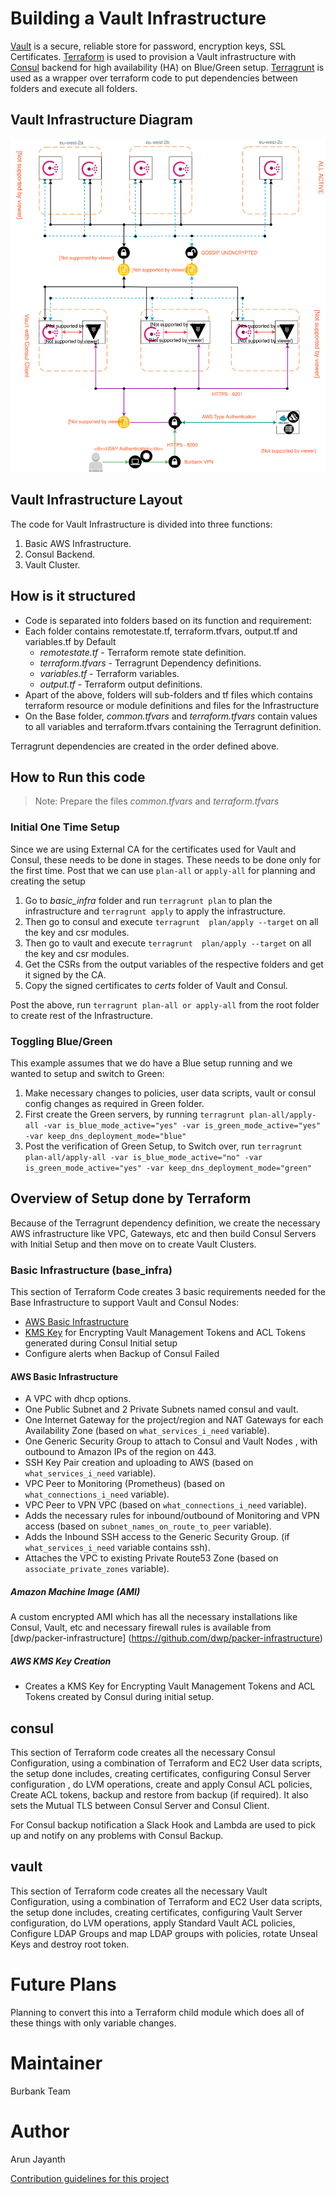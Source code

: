# Building a Vault Infrastructure
[Vault](https://www.hashicorp.com/products/vault/) is a secure, reliable store for password, encryption keys, SSL Certificates.
[Terraform](https://www.hashicorp.com/products/terraform/) is used to provision a Vault infrastructure with [Consul](https://www.hashicorp.com/products/consul/) backend for high availability (HA) on Blue/Green setup. [Terragrunt](https://github.com/gruntwork-io/terragrunt) is used as a wrapper over terraform code to put dependencies between folders and execute all folders.

## Vault Infrastructure Diagram

![Vault Infrastructure](./vault-infrastructure.svg)

## Vault Infrastructure Layout
The code for Vault Infrastructure is divided into three functions:
1. Basic AWS Infrastructure.
2. Consul Backend.
3. Vault Cluster.

## How is it structured
* Code is separated into folders based on its function and requirement:
* Each folder contains remotestate.tf, terraform.tfvars, output.tf and variables.tf by Default
    * *remotestate.tf* - Terraform remote state definition.
    * *terraform.tfvars* - Terragrunt Dependency definitions.
    * *variables.tf* - Terraform variables.
    * *output.tf* - Terraform output definitions.
* Apart of the above, folders will sub-folders and tf files which contains terraform resource or module definitions and files for the Infrastructure
* On the Base folder, *common.tfvars* and *terraform.tfvars* contain values to all variables and terraform.tfvars containing the Terragrunt definition.

Terragrunt dependencies are created in the order defined above.

## How to Run this code

> Note: Prepare the files *common.tfvars* and *terraform.tfvars*

### Initial One Time Setup
Since we are using External CA for the certificates used for Vault and Consul, these needs to be done in stages. These needs to be done only for the first time. Post that we can use `plan-all` or `apply-all` for planning and creating the setup

1. Go to *basic_infra* folder and run `terragrunt plan` to plan the infrastructure and `terragrunt apply` to apply the infrastructure.
2. Then go to consul and execute `terragrunt  plan/apply --target` on all the key and csr modules.
3. Then go to vault and execute `terragrunt  plan/apply --target` on all the key and csr modules.
4. Get the CSRs from the output variables of the respective folders and get it signed by the CA.
5. Copy the signed certificates to *certs* folder of Vault and Consul.

Post the above, run `terragrunt plan-all or apply-all` from the root folder to create rest of the Infrastructure.

### Toggling Blue/Green
This example assumes that we do have a Blue setup running and we wanted to setup and switch to Green:

1. Make necessary changes to policies, user data scripts, vault or consul config changes as required in Green folder.
2. First create the Green servers, by running `terragrunt plan-all/apply-all -var is_blue_mode_active="yes" -var is_green_mode_active="yes" -var keep_dns_deployment_mode="blue"`
3. Post the verification of Green Setup, to Switch over, run
`terragrunt plan-all/apply-all -var is_blue_mode_active="no" -var is_green_mode_active="yes" -var keep_dns_deployment_mode="green"`


## Overview of Setup done by Terraform
Because of the Terragrunt dependency definition, we create the necessary AWS infrastructure like VPC, Gateways, etc and then build Consul Servers with Initial Setup and then move on to create Vault Clusters.


### Basic Infrastructure (base_infra)
This section of Terraform Code creates 3 basic requirements needed for the Base Infrastructure to support Vault and Consul Nodes:

* [AWS Basic Infrastructure](#AWSBasicInfrastructure)
* [KMS Key](#KMSKeyCreation) for Encrypting Vault Management Tokens and ACL Tokens generated during Consul Initial setup
* Configure alerts when Backup of Consul Failed

#### AWS Basic Infrastructure<a name="AWSBasicInfrastructure"></a>
* A VPC with dhcp options.
* One Public Subnet and 2 Private Subnets named consul and vault.
* One Internet Gateway for the project/region and NAT Gateways for each Availability Zone (based on `what_services_i_need` variable).
* One Generic Security Group to attach to Consul and Vault Nodes , with outbound to Amazon IPs of the region on 443.
* SSH Key Pair creation and uploading to AWS (based on `what_services_i_need` variable).
* VPC Peer to Monitoring (Prometheus) (based on `what_connections_i_need` variable).
* VPC Peer to VPN VPC (based on `what_connections_i_need` variable).
* Adds the necessary rules for inbound/outbound of Monitoring and VPN access (based on `subnet_names_on_route_to_peer` variable).
* Adds the Inbound SSH access to the Generic Security Group. (if `what_services_i_need` variable contains ssh).
* Attaches the VPC to existing Private Route53 Zone (based on `associate_private_zones` variable).

##### Amazon Machine Image (AMI)
A custom encrypted AMI which has all the necessary installations like Consul, Vault, etc and necessary firewall rules is available from [dwp/packer-infrastructure] (https://github.com/dwp/packer-infrastructure)

##### AWS KMS Key Creation<a name="KMSKeyCreation"></a>
* Creates a KMS Key for Encrypting Vault Management Tokens and ACL Tokens created by Consul during initial setup.

## consul
This section of Terraform code creates all the necessary Consul Configuration, using a combination of Terraform and EC2 User data scripts, the setup done includes, creating certificates, configuring Consul Server configuration , do LVM operations, create and apply Consul ACL policies, Create ACL tokens, backup and restore from backup (if required). It also sets the Mutual TLS between Consul Server and Consul Client.

For Consul backup notification a Slack Hook and Lambda are used to pick up and notify on any problems with Consul Backup.

## vault
This section of Terraform code creates all the necessary Vault Configuration, using a combination of Terraform and EC2 User data scripts, the setup done includes, creating certificates, configuring Vault Server configuration, do LVM operations, apply Standard Vault ACL policies, Configure LDAP Groups and map LDAP groups with policies, rotate Unseal Keys and destroy root token.

# Future Plans
Planning to convert this into a Terraform child module which does all of these things with only variable changes.

# Maintainer
Burbank Team

# Author
Arun Jayanth

[Contribution guidelines for this project](./CONTRIBUTING.md)

